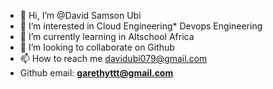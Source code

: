 - 👋 Hi, I’m @David Samson Ubi
- 👀 I’m interested in Cloud Engineering* Devops Engineering
- 🌱 I’m currently learning in Altschool Africa
- 💞️ I’m looking to collaborate on Github
- 📫 How to reach me davidubi079@gmail.com
- Github email: **garethyttt@gmail.com**

<!--
DAVE100ice/DAVE100ice is a ✨ special ✨ repository because its `README.md` (this file) appears on your GitHub profile.
You can click the Preview link to take a look at your changes.
--->

